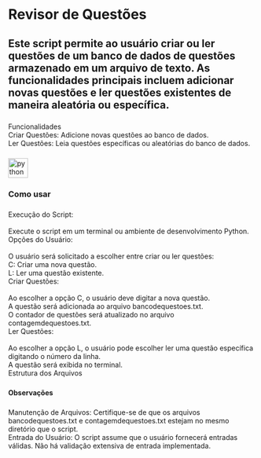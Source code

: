 <h1 align="left">Revisor de Questões</h1>

###

<h2 align="left">Este script permite ao usuário criar ou ler questões de um banco de dados de questões armazenado em um arquivo de texto. As funcionalidades principais incluem adicionar novas questões e ler questões existentes de maneira aleatória ou específica.</h2>

###

<p align="left">Funcionalidades<br>Criar Questões: Adicione novas questões ao banco de dados.<br>Ler Questões: Leia questões específicas ou aleatórias do banco de dados.</p>

###

<div align="left">
  <img src="https://cdn.jsdelivr.net/gh/devicons/devicon/icons/python/python-original.svg" height="40" alt="python logo"  />
</div>

###

<h3 align="left">Como usar</h3>

###

<p align="left">Execução do Script:<br><br>Execute o script em um terminal ou ambiente de desenvolvimento Python.<br>Opções do Usuário:<br><br>O usuário será solicitado a escolher entre criar ou ler questões:<br>C: Criar uma nova questão.<br>L: Ler uma questão existente.<br>Criar Questões:<br><br>Ao escolher a opção C, o usuário deve digitar a nova questão.<br>A questão será adicionada ao arquivo bancodequestoes.txt.<br>O contador de questões será atualizado no arquivo contagemdequestoes.txt.<br>Ler Questões:<br><br>Ao escolher a opção L, o usuário pode escolher ler uma questão específica digitando o número da linha.<br>A questão será exibida no terminal.<br>Estrutura dos Arquivos</p>

###

<h4 align="left">Observações</h4>

###

<p align="left">Manutenção de Arquivos: Certifique-se de que os arquivos bancodequestoes.txt e contagemdequestoes.txt estejam no mesmo diretório que o script.<br>Entrada do Usuário: O script assume que o usuário fornecerá entradas válidas. Não há validação extensiva de entrada implementada.</p>

###
